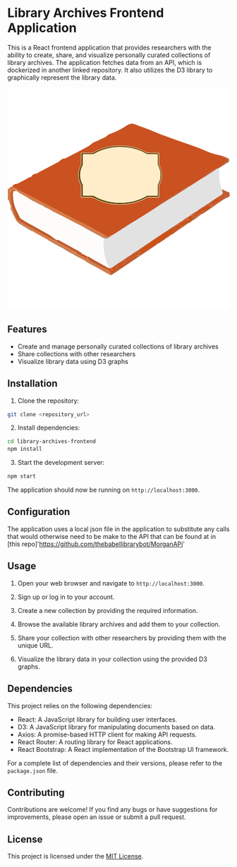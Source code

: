 # Library Archives Frontend Application

This is a React frontend application that provides researchers with the ability to create, share, and visualize personally curated collections of library archives. The application fetches data from an API, which is dockerized in another linked repository. It also utilizes the D3 library to graphically represent the library data.

![SVG Image](public/book.svg)

## Features

- Create and manage personally curated collections of library archives
- Share collections with other researchers
- Visualize library data using D3 graphs

## Installation

1. Clone the repository:

```bash
git clone <repository_url>
```

2. Install dependencies:

```bash
cd library-archives-frontend
npm install
```

3. Start the development server:

```bash
npm start
```

The application should now be running on `http://localhost:3000`.

## Configuration

The application uses a local json file in the application to substitute any calls that would otherwise need to be make to the API that can be found at in [this repo]'https://github.com/thebabellibrarybot/MorganAPi'

## Usage

1. Open your web browser and navigate to `http://localhost:3000`.

2. Sign up or log in to your account.

3. Create a new collection by providing the required information.

4. Browse the available library archives and add them to your collection.

5. Share your collection with other researchers by providing them with the unique URL.

6. Visualize the library data in your collection using the provided D3 graphs.

## Dependencies

This project relies on the following dependencies:

- React: A JavaScript library for building user interfaces.
- D3: A JavaScript library for manipulating documents based on data.
- Axios: A promise-based HTTP client for making API requests.
- React Router: A routing library for React applications.
- React Bootstrap: A React implementation of the Bootstrap UI framework.

For a complete list of dependencies and their versions, please refer to the `package.json` file.

## Contributing

Contributions are welcome! If you find any bugs or have suggestions for improvements, please open an issue or submit a pull request.

## License

This project is licensed under the [MIT License](LICENSE).
